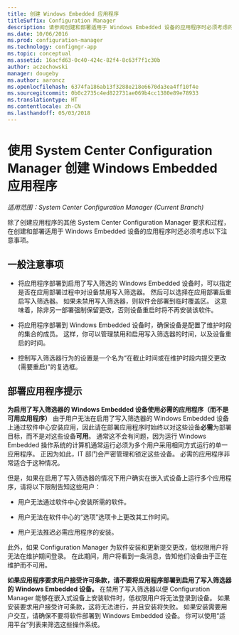 ```yaml
---
title: 创建 Windows Embedded 应用程序
titleSuffix: Configuration Manager
description: 请参阅创建和部署适用于 Windows Embedded 设备的应用程序时必须考虑的注意事项。
ms.date: 10/06/2016
ms.prod: configuration-manager
ms.technology: configmgr-app
ms.topic: conceptual
ms.assetid: 16acfd63-0c40-424c-82f4-8c63f7f1c30b
author: aczechowski
manager: dougeby
ms.author: aaroncz
ms.openlocfilehash: 6374fa186ab13f3288e218e6670da3ea4ff10f4e
ms.sourcegitcommit: 0b0c2735c4ed822731ae069b4cc1380e89e78933
ms.translationtype: HT
ms.contentlocale: zh-CN
ms.lasthandoff: 05/03/2018
---
```

# <a name="create-windows-embedded-applications-with-system-center-configuration-manager"></a>使用 System Center Configuration Manager 创建 Windows Embedded 应用程序

*适用范围：System Center Configuration Manager (Current Branch)*

除了创建应用程序的其他 System Center Configuration Manager 要求和过程，在创建和部署适用于 Windows Embedded 设备的应用程序时还必须考虑以下注意事项。  

## <a name="general-considerations"></a>一般注意事项  

-   将应用程序部署到启用了写入筛选的 Windows Embedded 设备时，可以指定是否在应用部署过程中对设备禁用写入筛选器。 然后可以选择在应用部署后重启写入筛选器。 如果未禁用写入筛选器，则软件会部署到临时覆盖区。 这意味着，除非另一部署强制保留更改，否则设备重启时将不再安装该软件。  

-   将应用程序部署到 Windows Embedded 设备时，确保设备是配置了维护时段的集合的成员。 这样，你可以管理禁用和启用写入筛选器的时间，以及设备重启的时间。  

-   控制写入筛选器行为的设置是一个名为“在截止时间或在维护时段内提交更改(需要重启)”的复选框。  

## <a name="tips-for-deploying-applications"></a>部署应用程序提示  

**为启用了写入筛选器的 Windows Embedded 设备使用必需的应用程序（而不是可用应用程序）** 由于用户无法在启用了写入筛选器的 Windows Embedded 设备上通过软件中心安装应用，因此请在部署应用程序时始终以对这些设备**必需**为部署目标，而不是对这些设备**可用**。 通常这不会有问题，因为运行 Windows Embedded 操作系统的计算机通常运行必须为多个用户采用相同方式运行的单一应用程序。 正因为如此，IT 部门会严密管理和锁定这些设备。 必需的应用程序非常适合于这种情况。

 但是，如果在启用了写入筛选器的情况下用户确实在嵌入式设备上运行多个应用程序，请将以下限制告知这些用户：  

-   用户无法通过软件中心安装所需的软件。  

-   用户无法在软件中心的“选项”选项卡上更改其工作时间。  

-   用户无法推迟必需应用程序的安装。  

此外，如果 Configuration Manager 为软件安装和更新提交更改，低权限用户将无法在维护期间登录。 在此期间，用户将看到一条消息，告知他们设备由于正在维护而不可用。  

**如果应用程序要求用户接受许可条款，请不要将应用程序部署到启用了写入筛选器的 Windows Embedded 设备。** 在禁用了写入筛选器以便 Configuration Manager 能够在嵌入式设备上安装软件时，低权限用户将无法登录到设备。 如果安装要求用户接受许可条款，这将无法进行，并且安装将失败。 如果安装需要用户交互，请确保不要将软件部署到 Windows Embedded 设备。 你可以使用“适用平台”列表来筛选这些操作系统。  
